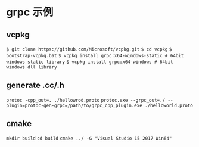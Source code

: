 # grpc 示例 #

## vcpkg
`$ git clone https://github.com/Microsoft/vcpkg.git`
`$ cd vcpkg`
`$ bootstrap-vcpkg.bat`
`$ vcpkg install grpc:x64-windows-static # 64bit windows static library`
`$ vcpkg install grpc:x64-windows # 64bit windows dll library`

## generate .cc/.h
`protoc -cpp_out=. ./hellowrod.proto`
`protoc.exe --grpc_out=./ --plugin=protoc-gen-grpc=/path/to/grpc_cpp_plugin.exe ./helloworld.proto`

## cmake
`mkdir build`
`cd build`
`cmake ../ -G "Visual Studio 15 2017 Win64"`


